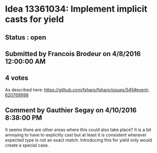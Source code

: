 # Idea 13361034: Implement implicit casts for yield #

## Status : open

## Submitted by Francois Brodeur on 4/8/2016 12:00:00 AM

## 4 votes

As described here: https://github.com/fsharp/fsharp/issues/545#event-620769998


## Comment by Gauthier Segay on 4/10/2016 8:38:00 PM

It seems there are other areas where this could also take place?
It is a bit annoying to have to explicitly cast but at least it is consistent wherever expected type is not an exact match.
Introducing this for yield only would create a special case.
